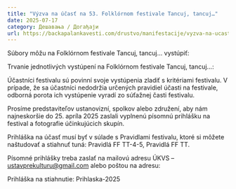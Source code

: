 ```yaml
---
title: "Výzva na účasť na 53. Folklórnom festivale Tancuj, tancuj…"
date: 2025-07-17
category: Дешавања / Догађаји
url: https://backapalankavesti.com/drustvo/manifestacije/vyzva-na-ucast-na-53-folklornom-festivale-tancuj-tancuj/
---
```


Súbory môžu na Folklórnom festivale Tancuj, tancuj… vystúpiť:

Trvanie jednotlivých vystúpení na Folklórnom festivale Tancuj, tancuj…:

Účastníci festivalu sú povinní svoje vystúpenia zladiť s kritériami festivalu. V prípade, že sa účastníci nedodržia určených pravidiel účasti na festivale, odborná porota ich vystúpenie vyradí zo súťažnej časti festivalu.

Prosíme predstaviteľov ustanovizní, spolkov alebo združení, aby nám najneskoršie do 25. apríla 2025 zaslali vyplnenú písomnú prihlášku na festival a fotografie účinkujúcich skupín.

Prihláška na účasť musí byť v súlade s Pravidlami festivalu, ktoré si môžete naštudovať a stiahnuť tuná: Pravidlá FF TT-4-5, Pravidlá FF TT.

Písomné prihlášky treba zaslať na mailovú adresu ÚKVS – ustavprekulturu@gmail.com alebo poštou na adresu:

Prihláška na stiahnutie: Prihlaska-2025
